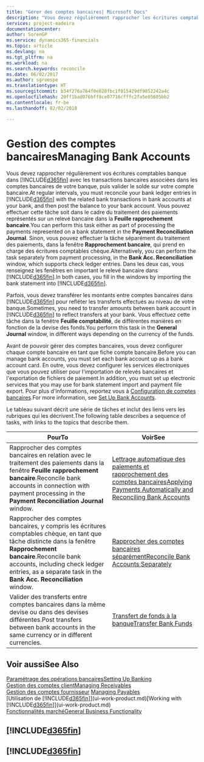 ```yaml
---
title: "Gérer des comptes bancaires| Microsoft Docs"
description: "Vous devez régulièrement rapprocher les écritures comptables bancaires dans Financials des transactions bancaires associées à vos comptes bancaires."
services: project-madeira
documentationcenter: 
author: SorenGP
ms.service: dynamics365-financials
ms.topic: article
ms.devlang: na
ms.tgt_pltfrm: na
ms.workload: na
ms.search.keywords: reconcile
ms.date: 06/02/2017
ms.author: sgroespe
ms.translationtype: HT
ms.sourcegitcommit: b34f276a764f0e828fbc1f015429df9852242a4c
ms.openlocfilehash: 20ff1bad076bff8ce07716cfffc2fa5e05605bb2
ms.contentlocale: fr-be
ms.lasthandoff: 02/02/2018

---
```

# <a name="managing-bank-accounts"></a><span data-ttu-id="e26d0-103">Gestion des comptes bancaires</span><span class="sxs-lookup"><span data-stu-id="e26d0-103">Managing Bank Accounts</span></span>
<span data-ttu-id="e26d0-104">Vous devez rapprocher régulièrement vos écritures comptables banque dans [!INCLUDE[d365fin](includes/d365fin_md.md)] avec les transactions bancaires associées dans les comptes bancaires de votre banque, puis valider le solde sur votre compte bancaire.</span><span class="sxs-lookup"><span data-stu-id="e26d0-104">At regular intervals, you must reconcile your bank ledger entries in [!INCLUDE[d365fin](includes/d365fin_md.md)] with the related bank transactions in bank accounts at your bank, and then post the balance to your bank account.</span></span> <span data-ttu-id="e26d0-105">Vous pouvez effectuer cette tâche soit dans le cadre du traitement des paiements représentés sur un relevé bancaire dans la **Feuille rapprochement bancaire**.</span><span class="sxs-lookup"><span data-stu-id="e26d0-105">You can perform this task either as part of processing the payments represented on a bank statement in the **Payment Reconciliation Journal**.</span></span> <span data-ttu-id="e26d0-106">Sinon, vous pouvez effectuer la tâche séparément du traitement des paiements, dans la fenêtre **Rapprochement bancaire**, qui prend en charge des écritures comptables chèque.</span><span class="sxs-lookup"><span data-stu-id="e26d0-106">Alternatively, you can perform the task separately from payment processing, in the **Bank Acc. Reconciliation** window, which supports check ledger entries.</span></span> <span data-ttu-id="e26d0-107">Dans les deux cas, vous renseignez les fenêtres en important le relevé bancaire dans [!INCLUDE[d365fin](includes/d365fin_md.md)].</span><span class="sxs-lookup"><span data-stu-id="e26d0-107">In both cases, you fill in the windows by importing the bank statement into [!INCLUDE[d365fin](includes/d365fin_md.md)].</span></span>

<span data-ttu-id="e26d0-108">Parfois, vous devez transférer les montants entre comptes bancaires dans [!INCLUDE[d365fin](includes/d365fin_md.md)] pour refléter les transferts effectués au niveau de votre banque.</span><span class="sxs-lookup"><span data-stu-id="e26d0-108">Sometimes, you need to transfer amounts between bank account in [!INCLUDE[d365fin](includes/d365fin_md.md)] to reflect transfers at your bank.</span></span> <span data-ttu-id="e26d0-109">Vous effectuez cette tâche dans la fenêtre **Feuille comptabilité**, de différentes manières en fonction de la devise des fonds.</span><span class="sxs-lookup"><span data-stu-id="e26d0-109">You perform this task in the **General Journal** window, in different ways depending on the currency of the funds.</span></span>

<span data-ttu-id="e26d0-110">Avant de pouvoir gérer des comptes bancaires, vous devez configurer chaque compte bancaire en tant que fiche compte bancaire.</span><span class="sxs-lookup"><span data-stu-id="e26d0-110">Before you can manage bank accounts, you must set each bank account up as a bank account card.</span></span> <span data-ttu-id="e26d0-111">En outre, vous devez configurer les services électroniques que vous pouvez utiliser pour l'importation de relevés bancaires et l'exportation de fichiers de paiement.</span><span class="sxs-lookup"><span data-stu-id="e26d0-111">In addition, you must set up electronic services that you may use for bank statement import and payment file export.</span></span> <span data-ttu-id="e26d0-112">Pour plus d'informations, reportez vous à [Configuration de comptes bancaires](bank-setup-banking.md).</span><span class="sxs-lookup"><span data-stu-id="e26d0-112">For more information, see [Set Up Bank Accounts](bank-setup-banking.md).</span></span>

<span data-ttu-id="e26d0-113">Le tableau suivant décrit une série de tâches et inclut des liens vers les rubriques qui les décrivent.</span><span class="sxs-lookup"><span data-stu-id="e26d0-113">The following table describes a sequence of tasks, with links to the topics that describe them.</span></span>

| <span data-ttu-id="e26d0-114">Pour</span><span class="sxs-lookup"><span data-stu-id="e26d0-114">To</span></span> | <span data-ttu-id="e26d0-115">Voir</span><span class="sxs-lookup"><span data-stu-id="e26d0-115">See</span></span> |
| --- | --- |
| <span data-ttu-id="e26d0-116">Rapprocher des comptes bancaires en relation avec le traitement des paiements dans la fenêtre **Feuille rapprochement bancaire**.</span><span class="sxs-lookup"><span data-stu-id="e26d0-116">Reconcile bank accounts in connection with payment processing in the **Payment Reconciliation Journal** window.</span></span> |[<span data-ttu-id="e26d0-117">Lettrage automatique des paiements et rapprochement des comptes bancaires</span><span class="sxs-lookup"><span data-stu-id="e26d0-117">Applying Payments Automatically and Reconciling Bank Accounts</span></span>](receivables-apply-payments-auto-reconcile-bank-accounts.md) |
| <span data-ttu-id="e26d0-118">Rapprocher des comptes bancaires, y compris les écritures comptables chèque, en tant que tâche distincte dans la fenêtre **Rapprochement bancaire**.</span><span class="sxs-lookup"><span data-stu-id="e26d0-118">Reconcile bank accounts, including check ledger entries, as a separate task in the **Bank Acc. Reconciliation** window.</span></span> |[<span data-ttu-id="e26d0-119">Rapprocher des comptes bancaires séparément</span><span class="sxs-lookup"><span data-stu-id="e26d0-119">Reconcile Bank Accounts Separately</span></span>](bank-how-reconcile-bank-accounts-separately.md) |
| <span data-ttu-id="e26d0-120">Valider des transferts entre comptes bancaires dans la même devise ou dans des devises différentes.</span><span class="sxs-lookup"><span data-stu-id="e26d0-120">Post transfers between bank accounts in the same currency or in different currencies.</span></span> |[<span data-ttu-id="e26d0-121">Transfert de fonds à la banque</span><span class="sxs-lookup"><span data-stu-id="e26d0-121">Transfer Bank Funds</span></span>](bank-how-transfer-bank-funds.md) |

## <a name="see-also"></a><span data-ttu-id="e26d0-122">Voir aussi</span><span class="sxs-lookup"><span data-stu-id="e26d0-122">See Also</span></span>
[<span data-ttu-id="e26d0-123">Paramétrage des opérations bancaires</span><span class="sxs-lookup"><span data-stu-id="e26d0-123">Setting Up Banking</span></span>](bank-setup-banking.md)  
[<span data-ttu-id="e26d0-124">Gestion des comptes client</span><span class="sxs-lookup"><span data-stu-id="e26d0-124">Managing Receivables</span></span>](receivables-manage-receivables.md)  
<span data-ttu-id="e26d0-125">[Gestion des comptes fournisseur](payables-manage-payables.md)  </span><span class="sxs-lookup"><span data-stu-id="e26d0-125">[Managing Payables](payables-manage-payables.md)  </span></span>  
<span data-ttu-id="e26d0-126">[Utilisation de [!INCLUDE[d365fin](includes/d365fin_md.md)]](ui-work-product.md)</span><span class="sxs-lookup"><span data-stu-id="e26d0-126">[Working with [!INCLUDE[d365fin](includes/d365fin_md.md)]](ui-work-product.md)</span></span>  
[<span data-ttu-id="e26d0-127">Fonctionnalités marché</span><span class="sxs-lookup"><span data-stu-id="e26d0-127">General Business Functionality</span></span>](ui-across-business-areas.md)  

## [!INCLUDE[d365fin](includes/free_trial_md.md)]  
## [!INCLUDE[d365fin](includes/training_link_md.md)]

